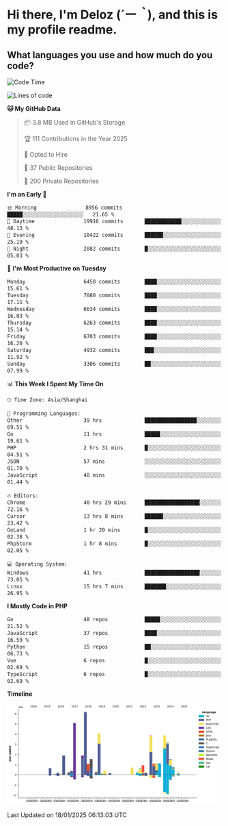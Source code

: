 # **Hi there, I'm Deloz (*´ー｀*), and this is my profile readme.**

## **What languages you use and how much do you code?**

<!--START_SECTION:waka-->
![Code Time](http://img.shields.io/badge/Code%20Time-5%2C536%20hrs%2046%20mins-blue)

![Lines of code](https://img.shields.io/badge/From%20Hello%20World%20I%27ve%20Written-43.9%20million%20lines%20of%20code-blue)

**🐱 My GitHub Data** 

> 📦 3.8 MB Used in GitHub's Storage 
 > 
> 🏆 111 Contributions in the Year 2025
 > 
> 💼 Opted to Hire
 > 
> 📜 37 Public Repositories 
 > 
> 🔑 200 Private Repositories 
 > 
**I'm an Early 🐤** 

```text
🌞 Morning                8956 commits        █████░░░░░░░░░░░░░░░░░░░░   21.65 % 
🌆 Daytime                19916 commits       ████████████░░░░░░░░░░░░░   48.13 % 
🌃 Evening                10422 commits       ██████░░░░░░░░░░░░░░░░░░░   25.19 % 
🌙 Night                  2082 commits        █░░░░░░░░░░░░░░░░░░░░░░░░   05.03 % 
```
📅 **I'm Most Productive on Tuesday** 

```text
Monday                   6458 commits        ████░░░░░░░░░░░░░░░░░░░░░   15.61 % 
Tuesday                  7080 commits        ████░░░░░░░░░░░░░░░░░░░░░   17.11 % 
Wednesday                6634 commits        ████░░░░░░░░░░░░░░░░░░░░░   16.03 % 
Thursday                 6263 commits        ████░░░░░░░░░░░░░░░░░░░░░   15.14 % 
Friday                   6703 commits        ████░░░░░░░░░░░░░░░░░░░░░   16.20 % 
Saturday                 4932 commits        ███░░░░░░░░░░░░░░░░░░░░░░   11.92 % 
Sunday                   3306 commits        ██░░░░░░░░░░░░░░░░░░░░░░░   07.99 % 
```


📊 **This Week I Spent My Time On** 

```text
🕑︎ Time Zone: Asia/Shanghai

💬 Programming Languages: 
Other                    39 hrs              █████████████████░░░░░░░░   69.51 % 
Go                       11 hrs              █████░░░░░░░░░░░░░░░░░░░░   19.61 % 
PHP                      2 hrs 31 mins       █░░░░░░░░░░░░░░░░░░░░░░░░   04.51 % 
JSON                     57 mins             ░░░░░░░░░░░░░░░░░░░░░░░░░   01.70 % 
JavaScript               48 mins             ░░░░░░░░░░░░░░░░░░░░░░░░░   01.44 % 

🔥 Editors: 
Chrome                   40 hrs 29 mins      ██████████████████░░░░░░░   72.16 % 
Cursor                   13 hrs 8 mins       ██████░░░░░░░░░░░░░░░░░░░   23.42 % 
GoLand                   1 hr 20 mins        █░░░░░░░░░░░░░░░░░░░░░░░░   02.38 % 
PhpStorm                 1 hr 8 mins         █░░░░░░░░░░░░░░░░░░░░░░░░   02.05 % 

💻 Operating System: 
Windows                  41 hrs              ██████████████████░░░░░░░   73.05 % 
Linux                    15 hrs 7 mins       ███████░░░░░░░░░░░░░░░░░░   26.95 % 
```

**I Mostly Code in PHP** 

```text
Go                       48 repos            █████░░░░░░░░░░░░░░░░░░░░   21.52 % 
JavaScript               37 repos            ████░░░░░░░░░░░░░░░░░░░░░   16.59 % 
Python                   15 repos            ██░░░░░░░░░░░░░░░░░░░░░░░   06.73 % 
Vue                      6 repos             █░░░░░░░░░░░░░░░░░░░░░░░░   02.69 % 
TypeScript               6 repos             █░░░░░░░░░░░░░░░░░░░░░░░░   02.69 % 
```



**Timeline**

![Lines of Code chart](https://raw.githubusercontent.com/deloz/deloz/main/assets/bar_graph.png)


 Last Updated on 18/01/2025 06:13:03 UTC
<!--END_SECTION:waka-->
